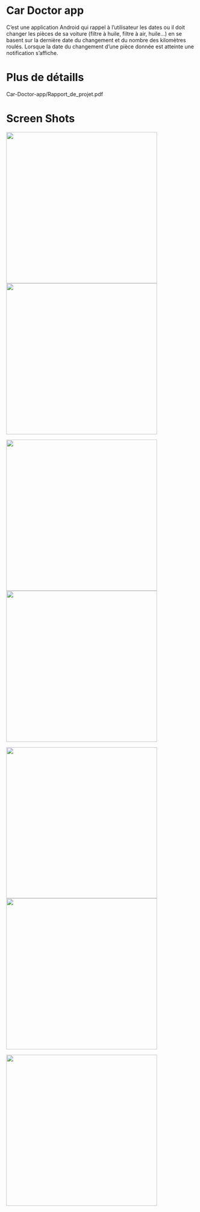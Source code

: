 # Car Doctor app
C’est une application Android qui rappel à l’utilisateur les dates ou il doit changer les pièces de sa voiture (filtre à huile, filtre à air, huile…) en se basent sur la dernière date du changement et du nombre des kilomètres roulés. Lorsque la date du changement d’une pièce donnée est atteinte une notification s’affiche.

# Plus de détaills

Car-Doctor-app/Rapport_de_projet.pdf

# Screen Shots

<img src="Screen_Shots/Capture_1.png" width="400"> <img src="Screen_Shots/Capture_2.png" width="400">

<img src="Screen_Shots/Capture_3.png" width="400"> <img src="Screen_Shots/Capture_4.png" width="400">

<img src="Screen_Shots/Capture_5.png" width="400"> <img src="Screen_Shots/Capture_6.png" width="400">

<img src="Screen_Shots/Capture_7.png" width="400">

